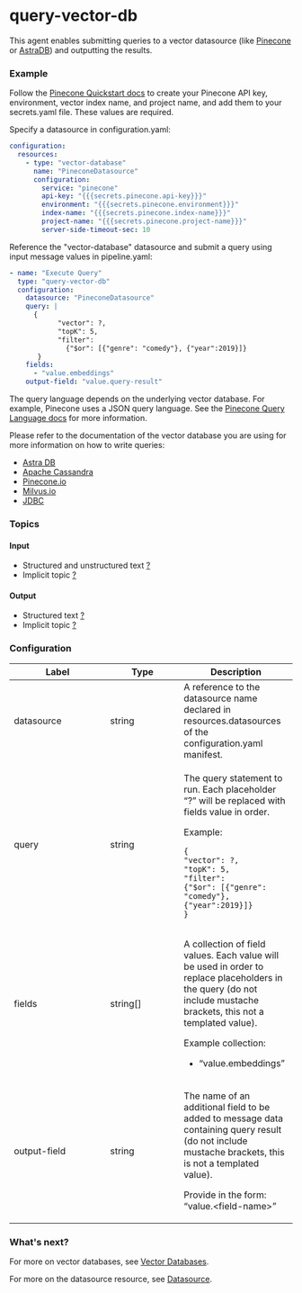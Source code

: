 # query-vector-db

This agent enables submitting queries to a vector datasource (like [Pinecone](https://docs.pinecone.io/) or [AstraDB](https://www.datastax.com/products/datastax-astra)) and outputting the results.

### Example

Follow the [Pinecone Quickstart docs](https://docs.pinecone.io/docs/quickstart) to create your Pinecone API key, environment, vector index name, and project name, and add them to your secrets.yaml file. These values are required.

Specify a datasource in configuration.yaml:

```yaml
configuration:
  resources:
    - type: "vector-database"
      name: "PineconeDatasource"
      configuration:
        service: "pinecone"
        api-key: "{{{secrets.pinecone.api-key}}}"
        environment: "{{{secrets.pinecone.environment}}}"
        index-name: "{{{secrets.pinecone.index-name}}}"
        project-name: "{{{secrets.pinecone.project-name}}}"
        server-side-timeout-sec: 10
```

Reference the "vector-database" datasource and submit a query using input message values in pipeline.yaml:

```yaml
- name: "Execute Query"
  type: "query-vector-db"
  configuration:
    datasource: "PineconeDatasource"
    query: |
      {
            "vector": ?,
            "topK": 5,
            "filter":
              {"$or": [{"genre": "comedy"}, {"year":2019}]}
       }
    fields:
      - "value.embeddings"
    output-field: "value.query-result"
```

The query language depends on the underlying vector database. For example, Pinecone uses a JSON query language. See the [Pinecone Query Language docs](https://docs.pinecone.io/docs/query-language) for more information.

Please refer to the documentation of the vector database you are using for more information on how to write queries:

- [Astra DB](../../configuration-resources/data-storage/astra.md)
- [Apache Cassandra](../../configuration-resources/data-storage/cassandra.md)
- [Pinecone.io](../../configuration-resources/data-storage/pinecone.md)
- [Milvus.io](../../configuration-resources/data-storage/milvus.md)
- [JDBC](../../configuration-resources/data-storage/jdbc.md)


### **Topics**

#### **Input**

* Structured and unstructured text [?](../agent-messaging.md#implicit-input-and-output-topics)
* Implicit topic [?](../agent-messaging.md#implicit-input-and-output-topics)

#### **Output**

* Structured text [?](../agent-messaging.md#implicit-input-and-output-topics)
* Implicit topic [?](../agent-messaging.md#implicit-input-and-output-topics)

### **Configuration**

<table><thead><tr><th width="155.33333333333331">Label</th><th width="115">Type</th><th>Description</th></tr></thead><tbody><tr><td>datasource</td><td>string</td><td>A reference to the datasource name declared in resources.datasources of the configuration.yaml manifest.</td></tr><tr><td>query</td><td>string</td><td><p>The query statement to run. Each placeholder “?” will be replaced with fields value in order.<br></p><p>Example:</p><pre><code>{
"vector": ?,
"topK": 5,
"filter":
{"$or": [{"genre": "comedy"}, {"year":2019}]}
}
</code></pre></td></tr><tr><td>fields</td><td>string[]</td><td><p>A collection of field values. Each value will be used in order to replace placeholders in the query (do not include mustache brackets, this not a templated value).<br></p><p>Example collection:</p><ul><li>“value.embeddings”</li></ul></td></tr><tr><td>output-field</td><td>string</td><td><p>The name of an additional field to be added to message data containing query result (do not include mustache brackets, this is not a templated value).</p><p></p><p>Provide in the form: “value.&#x3C;field-name>”</p></td></tr></tbody></table>

### What's next?

For more on vector databases, see [Vector Databases](../../building-applications/vector-databases.md).

For more on the datasource resource, see [Datasource](../../configuration-resources/data-storage/datasource.md).
